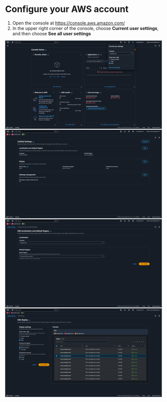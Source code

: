 # Configure your AWS account

1. Open the console at https://console.aws.amazon.com/
2. In the upper right corner of the console, choose **Current user settings**, and then choose **See all user settings**

![AWS console](./assets/configure-your-aws-account-console.png)
![AWS console](./assets/configure-your-aws-account-unified-settings.png)
![AWS console](./assets/configure-your-aws-account-edit-localization-and-default-region.png)
![AWS console](./assets/configure-your-aws-account-edit-display.png)
